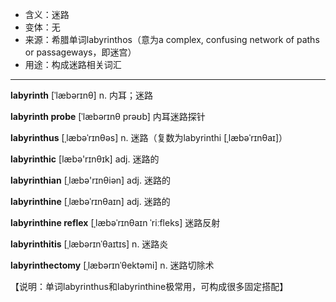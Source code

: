- <span class="definition">含义：迷路</span>
- <span class="definition">变体：无</span>
- <span class="definition">来源：希腊单词labyrinthos（意为a complex, confusing network of paths or passageways，即迷宫）</span>
- <span class="definition">用途：构成迷路相关词汇</span>


---


<span class="vocabulary">**labyrinth**</span> [ˈlæbərɪnθ] n. 内耳；迷路

<span class="vocabulary">**labyrinth probe**</span> [ˈlæbərɪnθ prəʊb] 内耳迷路探针

<span class="vocabulary">**labyrinthus**</span> [ˌlæbəˈrɪnθəs] n. 迷路（复数为labyrinthi [ˌlæbəˈrɪnθaɪ]）

<span class="vocabulary">**labyrinthic**</span> [læbə'rɪnθɪk] adj. 迷路的 

<span class="vocabulary">**labyrinthian**</span> [ˌlæbə'rɪnθiən] adj. 迷路的

<span class="vocabulary">**labyrinthine**</span> [ˌlæbəˈrɪnθaɪn] adj. 迷路的

<span class="vocabulary">**labyrinthine reflex**</span> [ˌlæbəˈrɪnθaɪn ˈriːfleks] 迷路反射

<span class="vocabulary">**labyrinthitis**</span> [ˌlæbərɪnˈθaɪtɪs] n. 迷路炎

<span class="vocabulary">**labyrinthectomy**</span> [ˌlæbərɪnˈθektəmi] n. 迷路切除术

【说明：单词labyrinthus和labyrinthine极常用，可构成很多固定搭配】
